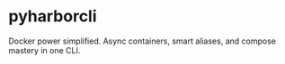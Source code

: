 # pyharborcli
Docker power simplified. Async containers, smart aliases, and compose mastery in one CLI.
